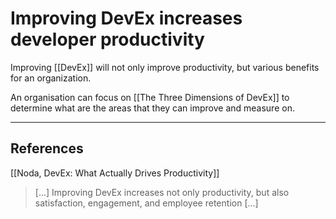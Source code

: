 # Improving DevEx increases developer productivity
Improving [[DevEx]] will not only improve productivity, but various benefits for an organization.

An organisation can focus on [[The Three Dimensions of DevEx]] to determine what are the areas that they can improve and measure on.

---
## References
[[Noda, DevEx: What Actually Drives Productivity]]
> [...] Improving DevEx increases not only productivity, but also satisfaction, engagement, and employee retention [...]

<!-- #evergreen -->

<!-- {BearID:B31BD319-3E77-4B3D-8EA1-4B3137065E50-46535-000003495DBA9CCD} -->
